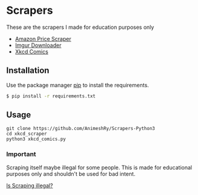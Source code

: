 # Scrapers

These are the scrapers I made for education purposes only

- [Amazon Price Scraper](https://github.com/AnimeshRy/Scrapers-Python3/tree/master/amazon_scraper)
- [Imgur Downloader](https://github.com/AnimeshRy/Scrapers-Python3/tree/master/imgur_scraping)
- [Xkcd Comics](https://github.com/AnimeshRy/Scrapers-Python3/tree/master/xkcd_scraper)

## Installation

Use the package manager [pip](https://pip.pypa.io/en/stable/) to install the requirements.

```bash
$ pip install -r requirements.txt
```

## Usage

```
git clone https://github.com/AnimeshRy/Scrapers-Python3
cd xkcd_scraper
python3 xkcd_comics.py
```

### Important

Scraping itself maybe illegal for some people. This is made for educational purposes only and shouldn't be used for bad intent.

[Is Scraping illegal?](https://www.imperva.com/blog/is-web-scraping-illegal/)
